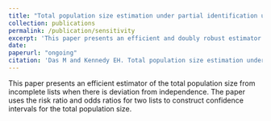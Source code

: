 ```yaml
---
title: "Total population size estimation under partial identification using sensitivity analysis."
collection: publications
permalink: /publication/sensitivity
excerpt: 'This paper presents an efficient and doubly robust estimator of the total population size from incomplete lists. It uses tools like nonparametric statistics and efficiency theory. It also estimates the total number of war casualties in the Peru Internal Armed Conflict 1980-2000.'
date:
paperurl: "ongoing"
citation: 'Das M and Kennedy EH. Total population size estimation under partial identification using sensitivity analysis.'
---
```

This paper presents an efficient estimator of the total population size from incomplete lists when there is deviation from independence. The paper uses the risk ratio and odds ratios for two lists to construct confidence intervals for the total population size.
